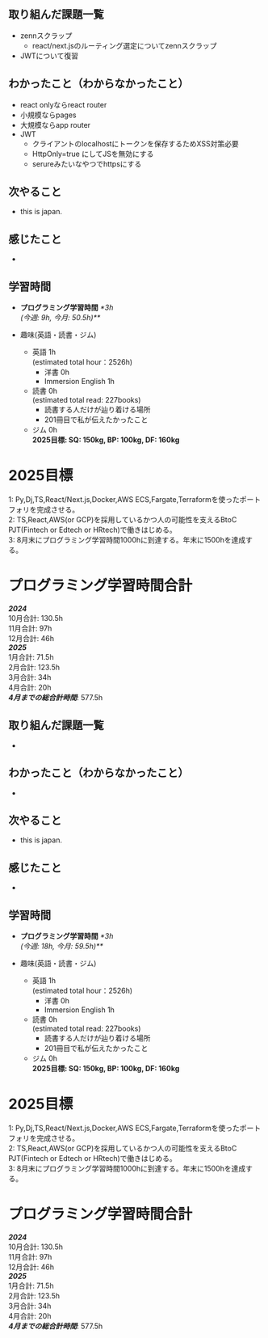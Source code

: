 ## 取り組んだ課題一覧
- zennスクラップ
  - react/next.jsのルーティング選定についてzennスクラップ
- JWTについて復習

## わかったこと（わからなかったこと）
- react onlyならreact router
- 小規模ならpages
- 大規模ならapp router
- JWT
  - クライアントのlocalhostにトークンを保存するためXSS対策必要
  - HttpOnly=true にしてJSを無効にする
  - serureみたいなやつでhttpsにする

## 次やること
- this is japan.

## 感じたこと
- 

## 学習時間
- **プログラミング学習時間**
_*3h<br>
(今週: 9h, 今月: 50.5h)**_

- 趣味(英語・読書・ジム)
  - 英語 1h<br>(estimated total hour：2526h)
    - 洋書 0h
    - Immersion English 1h
  - 読書 0h<br>(estimated total read: 227books)
    - 読書する人だけが辿り着ける場所
    - 201冊目で私が伝えたかったこと
  - ジム 0h<br>**2025目標: SQ: 150kg, BP: 100kg, DF: 160kg**

# 2025目標
1: Py,Dj,TS,React/Next.js,Docker,AWS ECS,Fargate,Terraformを使ったポートフォリを完成させる。<br>
2: TS,React,AWS(or GCP)を採用しているかつ人の可能性を支えるBtoC PJT(Fintech or Edtech or HRtech)で働きはじめる。<br>
3: 8月末にプログラミング学習時間1000hに到達する。年末に1500hを達成する。<br>

# プログラミング学習時間合計
_**2024**_<br>
10月合計: 130.5h<br>
11月合計: 97h<br>
12月合計: 46h<br>
_**2025**_<br>
1月合計: 71.5h<br>
2月合計: 123.5h <br>
3月合計: 34h <br>
4月合計: 20h <br>
_**4月までの総合計時間**_: 577.5h



## 取り組んだ課題一覧
- 

## わかったこと（わからなかったこと）
- 

## 次やること
- this is japan.

## 感じたこと
- 

## 学習時間
- **プログラミング学習時間**
_*3h<br>
(今週: 18h, 今月: 59.5h)**_

- 趣味(英語・読書・ジム)
  - 英語 1h<br>(estimated total hour：2526h)
    - 洋書 0h
    - Immersion English 1h
  - 読書 0h<br>(estimated total read: 227books)
    - 読書する人だけが辿り着ける場所
    - 201冊目で私が伝えたかったこと
  - ジム 0h<br>**2025目標: SQ: 150kg, BP: 100kg, DF: 160kg**

# 2025目標
1: Py,Dj,TS,React/Next.js,Docker,AWS ECS,Fargate,Terraformを使ったポートフォリを完成させる。<br>
2: TS,React,AWS(or GCP)を採用しているかつ人の可能性を支えるBtoC PJT(Fintech or Edtech or HRtech)で働きはじめる。<br>
3: 8月末にプログラミング学習時間1000hに到達する。年末に1500hを達成する。<br>

# プログラミング学習時間合計
_**2024**_<br>
10月合計: 130.5h<br>
11月合計: 97h<br>
12月合計: 46h<br>
_**2025**_<br>
1月合計: 71.5h<br>
2月合計: 123.5h <br>
3月合計: 34h <br>
4月合計: 20h <br>
_**4月までの総合計時間**_: 577.5h
